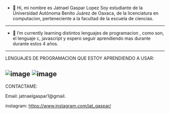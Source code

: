 - 👋 Hi, mi nombre es Jatnael Gaspar Lopez Soy estudiante de la Universidad Autónoma Benito Juárez de Oaxaca, de la licenciatura en computacion, perteneciente a la facultad de la escuela de ciencias.
  
-----------------------------------------------------------------------------------------------------------------------------------------------------
- 🌱 I’m currently learning  distintos lenguajes de programacion ,  como son, el lenguaje c, javascript y espero seguir aprendiendo mas durante durante estos 4 años.
-----------------------------------------------------------------------------------------------------------------------------------------------------


LENGUAJES DE PROGRAMACION QUE ESTOY APRENDIENDO A USAR:


![image](https://user-images.githubusercontent.com/94131029/171070197-2243e238-8d73-40bf-ae3e-2e934fef465d.png)   ![image](https://user-images.githubusercontent.com/94131029/171726486-72deda66-ee9b-4eb6-bac4-6d172144a10d.png)
-------------------------------------------------------------------------------------------------------------------------------------------------------

CONTACTAME:

Email: jatnaelgaspar1@gmail.

instagram: https://www.instagram.com/jat_gaspar/














<!---
jat1057/jat1057 is a ✨ special ✨ repository because its `README.md` (this file) appears on your GitHub profile.
You can click the Preview link to take a look at your changes.
--->
